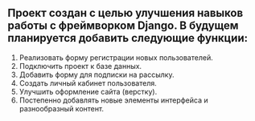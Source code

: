 ## Проект создан с целью улучшения навыков работы с фреймворком Django. В будущем планируется добавить следующие функции:

1. Реализовать форму регистрации новых пользователей.
2. Подключить проект к базе данных.
3. Добавить форму для подписки на рассылку.
4. Создать личный кабинет пользователя.
5. Улучшить оформление сайта (верстку).
6. Постепенно добавлять новые элементы интерфейса и разнообразный контент.
